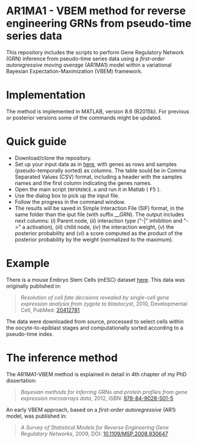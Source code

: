 AR1MA1 - VBEM method for reverse engineering GRNs from pseudo-time series data
====

This repository includes the scripts to perform Gene Regulatory Network (GRN) inference from pseudo-time series data using a *first-order autoregressive moving average* (AR1MA1) model within a variational Bayesian Expectation-Maximization (VBEM) framework.


# Implementation

The method is implemented in MATLAB, version 8.6 (R2015b). For previous or posterior versions some of the commands might be updated.


# Quick guide

- Download/clone the repository.
- Set up your input data as in [here](https://github.com/mscastillo/GRNVBEM/blob/master/mESC/embryo.csv), with genes as rows and samples (pseudo-temporally sorted) as columns. The table sould be in Comma Separated Values (CSV) format, including a header with the samples names and the first column indicating the genes names.
- Open the main script `INFERENCE.m` and run it in Matlab ( <kbd>F5</kbd> ).
- Use the dialog box to pick up the input file.
- Follow the progress in the command window.
- The results will be saved in Simple Interaction File (SIF) format, in the same folder than the iput file (with suffix *__GRN*). The output includes next columns: (*i*) Parent node, (*ii*) interaction type ("-|" inhibition and "->" a activation), (*iii*) child node, (*iv*) the interaction weight, (*v*) the posterior probability and (*vi*) a score computed as the product of the posterior probability by the weight (normalized to the maximum). 


# Example

There is a mouse Embryo Stem Cells (mESC) dataset [here](https://github.com/mscastillo/GRNVBEM/blob/master/mESC/embryo.csv). This data was originally published in:

> *Resolution of cell fate decisions revealed by single-cell gene expression analysis from zygote to blastocyst*, 2010, Developmental Cell, PubMed: [20412781](http://www.ncbi.nlm.nih.gov/pubmed/20412781)

The data were downloaded from source, processed to select cells within the oocyte-to-epiblast stages and computationally sorted according to a pseudo-time index.


# The inference method

The AR1MA1-VBEM method is explained in detail in 4th chapter of my PhD dissertation:

> *Bayesian methods for inferring GRNs and protein profiles from gene expression microarrays data*, 2012, ISBN: [978-84-9028-501-5](http://cul.worldcat.org/oclc/870124049)

An early VBEM approach, based on a *first-order autoregressive* (AR1) model, was published in:

> *A Survey of Statistical Models for Reverse Engineering Gene Regulatory Networks*, 2009, DOI: [10.1109/MSP.2008.930647](http://dx.doi.org/10.1109%2FMSP.2008.930647)
